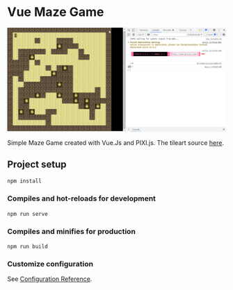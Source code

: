 # Vue Maze Game

![preview](src\assets\chrome_PrMumXQ1jz.png)

Simple Maze Game created with Vue.Js and PIXI.js. The tileart source [here](https://opengameart.org/content/lots-of-free-2d-tiles-and-sprites-by-hyptosis?raw=true). 
## Project setup
```
npm install
```

### Compiles and hot-reloads for development
```
npm run serve
```

### Compiles and minifies for production
```
npm run build
```

### Customize configuration
See [Configuration Reference](https://cli.vuejs.org/config/).
